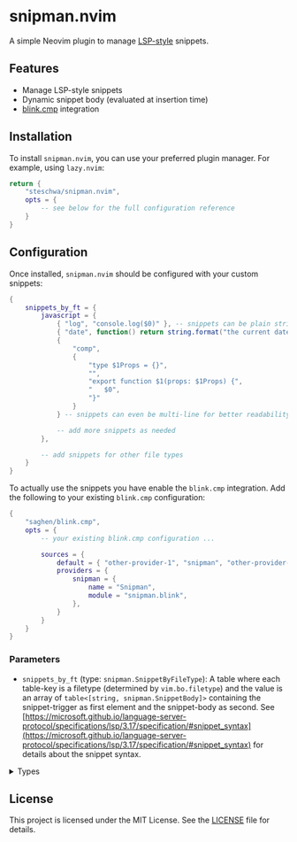 # snipman.nvim

A simple Neovim plugin to manage [LSP-style](https://microsoft.github.io/language-server-protocol/specifications/lsp/3.17/specification/#snippet_syntax) snippets.

## Features

- Manage LSP-style snippets
- Dynamic snippet body (evaluated at insertion time)
- [blink.cmp](https://github.com/Saghen/blink.cmp) integration

## Installation

To install `snipman.nvim`, you can use your preferred plugin manager. For example, using `lazy.nvim`:

```lua
return {
    "steschwa/snipman.nvim",
    opts = {
        -- see below for the full configuration reference
    }
}
```

## Configuration

Once installed, `snipman.nvim` should be configured with your custom snippets:

```lua
{
    snippets_by_ft = {
        javascript = {
            { "log", "console.log($0)" }, -- snippets can be plain strings
            { "date", function() return string.format("the current date is: %s", os.date()) end }, -- or custom functions that evaluate at insertion time
            {
                "comp",
                {
                    "type $1Props = {}",
                    "",
                    "export function $1(props: $1Props) {",
                    "   $0",
                    "}"
                }
            } -- snippets can even be multi-line for better readability

            -- add more snippets as needed
        },

        -- add snippets for other file types
    }
}
```

To actually use the snippets you have enable the `blink.cmp` integration.
Add the following to your existing `blink.cmp` configuration:

```lua
{
    "saghen/blink.cmp",
    opts = {
        -- your existing blink.cmp configuration ...

        sources = {
            default = { "other-provider-1", "snipman", "other-provider-2" },
            providers = {
                snipman = {
                    name = "Snipman",
                    module = "snipman.blink",
                },
            }
        }
    }
}
```

### Parameters

- `snippets_by_ft` (type: `snipman.SnippetByFileType`): A table where each table-key is a filetype (determined by `vim.bo.filetype`)
  and the value is an array of `table<[string, snipman.SnippetBody]>` containing the snippet-trigger as first element and the snippet-body as second.
  See [https://microsoft.github.io/language-server-protocol/specifications/lsp/3.17/specification/#snippet_syntax](https://microsoft.github.io/language-server-protocol/specifications/lsp/3.17/specification/#snippet_syntax)
  for details about the snippet syntax.

<details>
<summary>Types</summary>

```lua
---@alias snipman.SnippetByFileType table<string, table<[string, snipman.SnippetBody]>>

---@alias snipman.SnippetBody string | string[] | fun():string
```

</details>

## License

This project is licensed under the MIT License. See the [LICENSE](LICENSE) file for details.
